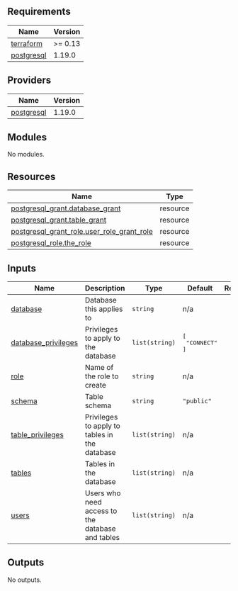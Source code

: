 ## Requirements

| Name | Version |
|------|---------|
| <a name="requirement_terraform"></a> [terraform](#requirement\_terraform) | >= 0.13 |
| <a name="requirement_postgresql"></a> [postgresql](#requirement\_postgresql) | 1.19.0 |

## Providers

| Name | Version |
|------|---------|
| <a name="provider_postgresql"></a> [postgresql](#provider\_postgresql) | 1.19.0 |

## Modules

No modules.

## Resources

| Name | Type |
|------|------|
| [postgresql_grant.database_grant](https://registry.terraform.io/providers/cyrilgdn/postgresql/1.19.0/docs/resources/grant) | resource |
| [postgresql_grant.table_grant](https://registry.terraform.io/providers/cyrilgdn/postgresql/1.19.0/docs/resources/grant) | resource |
| [postgresql_grant_role.user_role_grant_role](https://registry.terraform.io/providers/cyrilgdn/postgresql/1.19.0/docs/resources/grant_role) | resource |
| [postgresql_role.the_role](https://registry.terraform.io/providers/cyrilgdn/postgresql/1.19.0/docs/resources/role) | resource |

## Inputs

| Name | Description | Type | Default | Required |
|------|-------------|------|---------|:--------:|
| <a name="input_database"></a> [database](#input\_database) | Database this applies to | `string` | n/a | yes |
| <a name="input_database_privileges"></a> [database\_privileges](#input\_database\_privileges) | Privileges to apply to the database | `list(string)` | <pre>[<br>  "CONNECT"<br>]</pre> | no |
| <a name="input_role"></a> [role](#input\_role) | Name of the role to create | `string` | n/a | yes |
| <a name="input_schema"></a> [schema](#input\_schema) | Table schema | `string` | `"public"` | no |
| <a name="input_table_privileges"></a> [table\_privileges](#input\_table\_privileges) | Privileges to apply to tables in the database | `list(string)` | n/a | yes |
| <a name="input_tables"></a> [tables](#input\_tables) | Tables in the database | `list(string)` | n/a | yes |
| <a name="input_users"></a> [users](#input\_users) | Users who need access to the database and tables | `list(string)` | n/a | yes |

## Outputs

No outputs.
